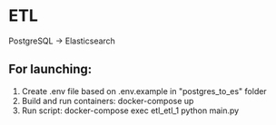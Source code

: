 # ETL
PostgreSQL -> Elasticsearch

## For launching:

1. Create .env file based on .env.example in "postgres_to_es" folder
2. Build and run containers: docker-compose up
3. Run script: docker-compose exec etl_etl_1 python main.py
